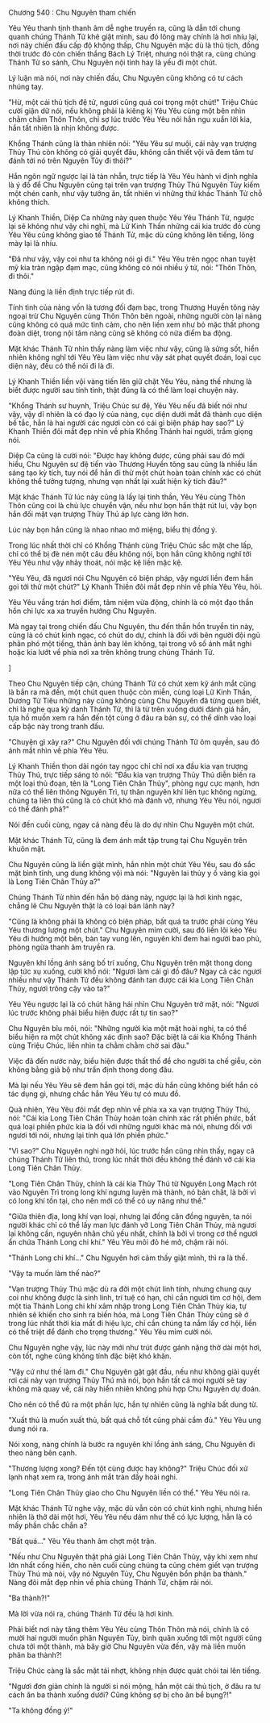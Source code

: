 




Chương 540 : Chu Nguyên tham chiến


Yêu Yêu thanh tịnh thanh âm dễ nghe truyền ra, cũng là dẫn tới chung quanh chúng Thánh Tử khẽ giật mình, sau đó lông mày chính là hơi nhíu lại, nơi này chiến đấu cấp độ không thấp, Chu Nguyên mặc dù là thủ tịch, đồng thời trước đó còn chiến thắng Bách Lý Triệt, nhưng nói thật ra, cùng chúng Thánh Tử so sánh, Chu Nguyên nội tình hay là yếu đi một chút.

Lý luận mà nói, nơi này chiến đấu, Chu Nguyên cũng không có tư cách nhúng tay.

"Hừ, một cái thủ tịch đệ tử, ngươi cũng quá coi trọng một chút!" Triệu Chúc cười giận dữ nói, nếu không phải là kiêng kị Yêu Yêu cùng một bên nhìn chằm chằm Thôn Thôn, chỉ sợ lúc trước Yêu Yêu nói hắn ngu xuẩn lời kia, hắn tất nhiên là nhịn không được.

Khổng Thánh cũng là thản nhiên nói: "Yêu Yêu sư muội, cái này vạn trượng Thủy Thú còn không có giải quyết đâu, không cần thiết vội vã đem tâm tư đánh tới nó trên Nguyên Tủy đi thôi?"

Hắn ngôn ngữ ngược lại là tàn nhẫn, trực tiếp là Yêu Yêu hành vi định nghĩa là ý đồ để Chu Nguyên cũng tại trên vạn trượng Thủy Thú Nguyên Tủy kiếm một chén canh, như vậy tướng ăn, tất nhiên vì những thứ khác Thánh Tử chỗ không thích.

Lý Khanh Thiền, Diệp Ca những này quen thuộc Yêu Yêu Thánh Tử, ngược lại sẽ không như vậy chi nghĩ, mà Lữ Kinh Thần những cái kia trước đó cùng Yêu Yêu cũng không giao tế Thánh Tử, mặc dù cũng không lên tiếng, lông mày lại là nhíu.

"Đã như vậy, vậy coi như ta không nói gì đi." Yêu Yêu trên ngọc nhan tuyệt mỹ kia tràn ngập đạm mạc, cũng không có nói nhiều ý tứ, nói: "Thôn Thôn, đi thôi."

Nàng đúng là liền định trực tiếp rút đi.

Tính tình của nàng vốn là tương đối đạm bạc, trong Thương Huyền tông này ngoại trừ Chu Nguyên cùng Thôn Thôn bên ngoài, những người còn lại nàng cũng không có quá mức tình cảm, cho nên liền xem như bỏ mặc thất phong đoàn diệt, trong nội tâm nàng cũng sẽ không có nửa điểm ba động.

Mặt khác Thánh Tử nhìn thấy nàng làm việc như vậy, cũng là sửng sốt, hiển nhiên không nghĩ tới Yêu Yêu làm việc như vậy sát phạt quyết đoán, loại cục diện này, đều có thể nói đi là đi.

Lý Khanh Thiền liền vội vàng tiến lên giữ chặt Yêu Yêu, nàng thế nhưng là biết được người sau tính tình, thật đúng là có thể làm loại chuyện này.

"Khổng Thánh sư huynh, Triệu Chúc sư đệ, Yêu Yêu nếu đã biết nói như vậy, vậy dĩ nhiên là có đạo lý của nàng, cục diện dưới mắt đã thành cục diện bế tắc, hẳn là hai người các ngươi còn có cái gì biện pháp hay sao?" Lý Khanh Thiền đôi mắt đẹp nhìn về phía Khổng Thánh hai người, trầm giọng nói.

Diệp Ca cũng là cười nói: "Được hay không được, cũng phải sau đó mới hiểu, Chu Nguyên sư đệ tiến vào Thương Huyền tông sau cũng là nhiều lần sáng tạo kỳ tích, tuy nói để hắn đi thử một chút hoàn toàn chính xác có chút không thể tưởng tượng, nhưng vạn nhất lại xuất hiện kỳ tích đâu?"

Mặt khác Thánh Tử lúc này cũng là lấy lại tinh thần, Yêu Yêu cùng Thôn Thôn cũng coi là chủ lực chuyển vận, nếu như bọn hắn thật rút lui, vậy bọn hắn đối mặt vạn trượng Thủy Thú áp lực càng lớn hơn.

Lúc này bọn hắn cũng là nhao nhao mở miệng, biểu thị đồng ý.

Trong lúc nhất thời chỉ có Khổng Thánh cùng Triệu Chúc sắc mặt che lấp, chỉ có thể bị đè nén một câu đều không nói, bọn hắn cũng không nghĩ tới Yêu Yêu như vậy nhảy thoát, nói mặc kệ liền mặc kệ.

"Yêu Yêu, đã ngươi nói Chu Nguyên có biện pháp, vậy ngươi liền đem hắn gọi tới thử một chút?" Lý Khanh Thiền đôi mắt đẹp nhìn về phía Yêu Yêu, hỏi.

Yêu Yêu vầng trán hơi điểm, tâm niệm vừa động, chính là có một đạo thần hồn chi lực xa xa truyền hướng Chu Nguyên.

Mà ngay tại trong chiến đấu Chu Nguyên, thu đến thần hồn truyền tin này, cũng là có chút kinh ngạc, có chút do dự, chính là đối với bên người đội ngũ phân phó một tiếng, thân ảnh bay lên không, tại trong vô số ánh mắt nghi hoặc kia lướt về phía nơi xa trên không trung chúng Thánh Tử.

]

Theo Chu Nguyên tiếp cận, chúng Thánh Tử có chút xem kỹ ánh mắt cũng là bắn ra mà đến, một chút quen thuộc còn miễn, cùng loại Lữ Kinh Thần, Dương Tử Tiêu những này cũng không cùng Chu Nguyên đã từng quen biết, chỉ là nghe qua kỳ danh Thánh Tử, thì là từ trên xuống dưới đánh giá hắn, tựa hồ muốn xem ra hắn đến tột cùng ở đâu ra bản sự, có thể dính vào loại cấp bậc này trong tranh đấu.

"Chuyện gì xảy ra?" Chu Nguyên đối với chúng Thánh Tử ôm quyền, sau đó ánh mắt nhìn về phía Yêu Yêu.

Lý Khanh Thiền thon dài ngón tay ngọc chỉ chỉ nơi xa đầu kia vạn trượng Thủy Thú, trực tiếp sáng tỏ nói: "Đầu kia vạn trượng Thủy Thú diễn biến ra một loại thủ đoạn, tên là "Long Tiên Chân Thủy", phòng ngự cực mạnh, hơn nữa có thể liên thông Nguyên Trì, tự thân nguyên khí liên tục không ngừng, chúng ta liên thủ cũng là có chút khó mà đánh vỡ, nhưng Yêu Yêu nói, ngươi có thể đánh phá?"

Nói đến cuối cùng, ngay cả nàng đều là do dự nhìn Chu Nguyên một chút.

Mặt khác Thánh Tử, cũng là đem ánh mắt tập trung tại Chu Nguyên trên khuôn mặt.

Chu Nguyên cũng là liền giật mình, hắn nhìn một chút Yêu Yêu, sau đó sắc mặt bình tĩnh, ung dung không vội mà nói: "Nguyên lai thủy y ố vàng kia gọi là Long Tiên Chân Thủy a?"

Chúng Thánh Tử nhìn đến hắn bộ dáng này, ngược lại là hơi kinh ngạc, chẳng lẽ Chu Nguyên thật là có loại bản lãnh này?

"Cũng là không phải là không có biện pháp, bất quá ta trước phải cùng Yêu Yêu thương lượng một chút." Chu Nguyên mỉm cười, sau đó liền lôi kéo Yêu Yêu đi hướng một bên, bàn tay vung lên, nguyên khí đem hai người bao phủ, phòng ngừa thanh âm truyền ra.

Nguyên khí lồng ánh sáng bố trí xuống, Chu Nguyên trên mặt thong dong lập tức xụ xuống, cười khổ nói: "Ngươi làm cái gì đồ đâu? Ngay cả các ngươi nhiều như vậy Thánh Tử đều không đánh tan được cái kia Long Tiên Chân Thủy, ngươi trông cậy vào ta?"

Yêu Yêu ngược lại là có chút hăng hái nhìn Chu Nguyên trở mặt, nói: "Ngươi lúc trước không phải biểu hiện được rất tự tin sao?"

Chu Nguyên bĩu môi, nói: "Những người kia một mặt hoài nghi, ta có thể biểu hiện ra một chút không xác định sao? Đặc biệt là cái kia Khổng Thánh cùng Triệu Chúc, liền nhìn ta chằm chằm chờ sai đâu."

Việc đã đến nước này, biểu hiện được thất thố để cho người ta chế giễu, còn không bằng giả bộ như trấn định thong dong đâu.

Mà lại nếu Yêu Yêu sẽ đem hắn gọi tới, mặc dù hắn cũng không biết hắn có tác dụng gì, nhưng chắc hẳn Yêu Yêu tự có mưu đồ.

Quả nhiên, Yêu Yêu đôi mắt đẹp nhìn về phía xa xa vạn trượng Thủy Thú, nói: "Cái kia Long Tiên Chân Thủy hoàn toàn chính xác rất phiền phức, bất quá loại phiền phức kia là đối với những người khác mà nói, nhưng đối với ngươi tới nói, nhưng lại tính quá lớn phiền phức."

"Vì sao?" Chu Nguyên nghi ngờ hỏi, lúc trước hắn cũng nhìn thấy, ngay cả chúng Thánh Tử liên thủ, trong lúc nhất thời đều không thể đánh vỡ cái kia Long Tiên Chân Thủy.

"Long Tiên Chân Thủy, chính là cái kia Thủy Thú từ Nguyên Long Mạch rót vào Nguyên Trì trong long khí ngưng luyện mà thành, nó bản chất, là bởi vì có long khí tồn tại, cho nên mới có thể có uy năng như thế."

"Giữa thiên địa, long khí vạn loại, nhưng lại đồng căn đồng nguyên, ta nói người khác chỉ có thể lấy man lực đánh vỡ Long Tiên Chân Thủy, mà ngươi lại không cần, nguyên nhân chủ yếu nhất, chính là bởi vì trong cơ thể ngươi ẩn chứa Thánh Long chi khí." Yêu Yêu môi đỏ hé mở, chậm rãi nói.

"Thánh Long chi khí..." Chu Nguyên hơi cảm thấy giật mình, thì ra là thế.

"Vậy ta muốn làm thế nào?"

"Vạn trượng Thủy Thú mặc dù ra đời một chút linh tính, nhưng chung quy coi như không được là sinh linh, trí tuệ có hạn, chỉ cần ngươi tìm cơ hội, đem một tia Thánh Long chi khí xâm nhập trong Long Tiên Chân Thủy kia, tự nhiên sẽ khiến cho sinh ra biến hóa, mà Long Tiên Chân Thủy cũng sẽ ở trong lúc nhất thời kia mất đi hiệu lực, chỉ cần chúng ta nắm lấy cơ hội, liền có thể triệt để đánh cho trọng thương." Yêu Yêu mỉm cười nói.

Chu Nguyên nghe vậy, lúc này mới như trút được gánh nặng thở dài một hơi, còn tốt, nghe cũng không tính đặc biệt khó khăn.

"Vậy cứ như thế làm đi." Chu Nguyên gật gật đầu, nếu như không giải quyết rơi cái này vạn trượng Thủy Thú mà nói, bọn hắn tất cả mọi người sẽ tay không mà quay về, cái này hiển nhiên không phù hợp Chu Nguyên dự đoán.

Cho nên có thể đủ ra một phần lực, hắn tự nhiên cũng là nghĩa bất dung từ.

"Xuất thủ là muốn xuất thủ, bất quá chỗ tốt cũng phải cầm đủ." Yêu Yêu ung dung nói ra.

Nói xong, nàng chính là bước ra nguyên khí lồng ánh sáng, Chu Nguyên đi theo nàng bên cạnh.

"Thương lượng xong? Đến tột cùng được hay không?" Triệu Chúc đối xử lạnh nhạt xem ra, trong ánh mắt tràn đầy hoài nghi.

"Long Tiên Chân Thủy giao cho Chu Nguyên liền có thể." Yêu Yêu nói ra.

Mặt khác Thánh Tử nghe vậy, mặc dù vẫn còn có chút kinh nghi, nhưng hiển nhiên là thở dài một hơi, Yêu Yêu nếu dám như thế có lực lượng, hẳn là có mấy phần chắc chắn a?

"Bất quá..." Yêu Yêu thanh âm chợt một trận.

"Nếu như Chu Nguyên thật phá giải Long Tiên Chân Thủy, vậy khi xem như lớn nhất cống hiến, cho nên cuối cùng chúng ta cũng chém giết vạn trượng Thủy Thú mà nói, vậy nó Nguyên Tủy, Chu Nguyên bổn phận ba thành." Nàng đôi mắt đẹp nhìn về phía chúng Thánh Tử, chậm rãi nói.

"Ba thành?!"

Mà lời vừa nói ra, chúng Thánh Tử đều là hơi kinh.

Phải biết nơi này tăng thêm Yêu Yêu cùng Thôn Thôn mà nói, chính là có mười hai người muốn phân Nguyên Tủy, bình quân xuống tới một người cũng chưa tới một thành, mà bây giờ Chu Nguyên vừa đến, vậy mà liền muốn phân ba thành?!

Triệu Chúc càng là sắc mặt tái nhợt, không nhịn được quát chói tai lên tiếng.

"Ngươi đơn giản chính là người si nói mộng, hắn một cái thủ tịch, ở đâu ra tư cách ăn ba thành xuống dưới? Cũng không sợ bị cho ăn bể bụng?!"

"Ta không đồng ý!"




